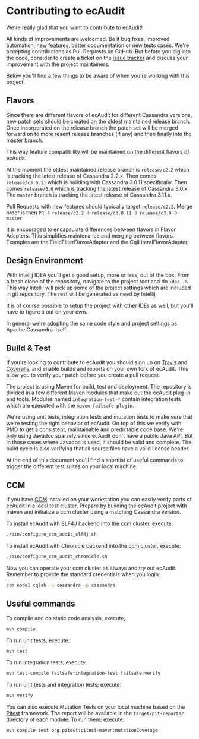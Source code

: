 # Contributing to ecAudit

We're really glad that you want to contribute to ecAudit!

All kinds of improvements are welcomed.
Be it bug fixes, improved automation, new features, better documentation or new tests cases.
We're accepting contributions as Pull Requests on GitHub.
But before you dig into the code, consider to create a ticket on the [issue tracker](https://github.com/Ericsson/ecaudit/issues)
and discuss your improvement with the project maintainers.

Below you'll find a few things to be aware of when you're working with this project.


## Flavors

Since there are different flavors of ecAudit for different Cassandra versions,
new patch sets should be created on the oldest maintained release branch.
Once incorporated on the release branch the patch set will be merged forward
on to more resent release branches (if any) and then finally into the master branch.

This way feature compatibility will be maintained on the different flavors of ecAudit.

At the moment the oldest maintained release branch is ```release/c2.2```
which is tracking the latest release of Cassandra 2.2.x.
Then comes ```release/c3.0.11```
which is building with Cassandra 3.0.11 specifically.
Then comes ```release/3.0```
which is tracking the latest release of Cassandra 3.0.x.
The ```master``` branch is tracking the latest release of Cassandra 3.11.x.

Pull Requests with new features should typically target ```release/c2.2```.
Merge order is then ```PR``` -> ```release/c2.2``` -> ```release/c3.0.11``` -> ```release/c3.0``` -> ```master```

It is encouraged to encapsulate differences between flavors in Flavor Adapters.
This simplifies maintenance and merging between flavors.
Examples are the FieldFilterFlavorAdapter and the CqlLiteralFlavorAdapter.


## Design Environment

With Intellij IDEA you'll get a good setup, more or less, out of the box.
From a fresh clone of the repository, navigate to the project root and do ```idea .&```
This way Intellij will pick up some of the project settings which are included in git repository.
The rest will be generated as need by Intellij.

It is of course possible to setup the project with other IDEs as well,
but you'll have to figure it out on your own.

In general we're adopting the same code style and project settings as Apache Cassandra itself.


## Build & Test

If you're looking to contribute to ecAudit you should sign up on [Travis](https://travis-ci.org/) and [Coveralls](https://coveralls.io/),
and enable builds and reports on your own fork of ecAudit.
This allow you to verify your patch before you create a pull request.

The project is using Maven for build, test and deployment.
The repository is divided in a few different Maven modules that make out the ecAudit plug-in and tools.
Modules named ```integration-test-*``` contain integration tests which are executed with the ```maven-failsafe-plugin```.

We're using unit tests, integration tests and mutation tests to make sure that we're testing the right behavior of ecAudit.
On top of this we verify with PMD to get a consistent, maintainable and predictable code base.
We're only using Javadoc sparsely since ecAudit don't have a public Java API.
But in those cases where Javadoc is used, it should be valid and complete.
The build cycle is also verifying that all source files have a valid license header.

At the end of this document you'll find a shortlist of useful commands to trigger the different test suites on your local machine. 


## CCM

If you have [CCM](https://github.com/riptano/ccm) installed on your workstation you can easily verify parts of ecAudit in a local test cluster.
Prepare by building the ecAudit project with maven and initialize a ccm cluster using a matching Cassandra version.

To install ecAudit with SLF4J backend into the ccm cluster, execute:
```bash
./bin/configure_ccm_audit_slf4j.sh
```

To install ecAudit with Chronicle backend into the ccm cluster, execute:
```bash
./bin/configure_ccm_audit_chronicle.sh
```

Now you can operate your ccm cluster as always and try out ecAudit.
Remember to provide the standard credentials when you login:
```bash
ccm node1 cqlsh -u cassandra -p cassandra
```


## Useful commands

To compile and do static code analysis, execute;
```bash
mvn compile
```

To run unit tests; execute:
```bash
mvn test
```

To run integration tests; execute:
```bash
mvn test-compile failsafe:integration-test failsafe:verify
```

To run unit tests and integration tests; execute:
```bash
mvn verify
```

You can also execute Mutation Tests on your local machine based on the [Pitest](http://pitest.org/) framework.
The report will be available in the ```target/pit-reports/``` directory of each module.
To run them; execute:
```bash
mvn compile test org.pitest:pitest-maven:mutationCoverage
```

